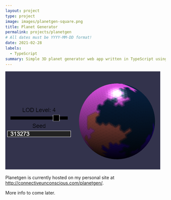 ```yaml
---
layout: project
type: project
image: images/planetgen-square.png
title: Planet Generator
permalink: projects/planetgen
# All dates must be YYYY-MM-DD format!
date: 2021-02-28
labels:
  - TypeScript
summary: Simple 3D planet generator web app written in TypeScript using Babylon.js as a frontend.
---
```


![screenshot](/images/planetgen-screenshot.png)

Planetgen is currently hosted on my personal site at http://connectiveunconscious.com/planetgen/.

More info to come later.  
